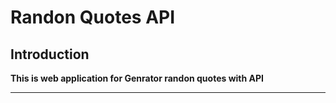 # Randon Quotes API
**Introduction**
---
**This is web application for Genrator randon quotes with API**

---
